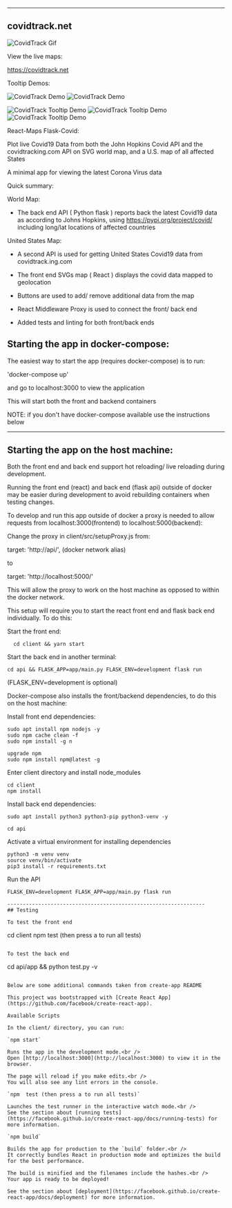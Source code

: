 ---------------------------------------------------
## covidtrack.net
![CovidTrack Gif](covidtrack.net.gif)

View the live maps:

https://covidtrack.net

Tooltip Demos:

![CovidTrack Demo](/demoImages/covidtrack.net.1.png)
![CovidTrack Demo](/demoImages/covidtrack.net.2.png)

![CovidTrack Tooltip Demo](/demoImages/kansasTooltip.png)
![CovidTrack Tooltip Demo](/demoImages/coloradoTooltip.png)
![CovidTrack Tooltip Demo](/demoImages/californiaTooltip.png)


React-Maps Flask-Covid:

Plot live Covid19 Data from both the John Hopkins Covid API and the covidtracking.com API on SVG world map, and a U.S. map of all affected States

A minimal app for viewing the latest Corona Virus data

Quick summary:

World Map:
- The back end API ( Python flask ) reports back the latest Covid19 data as according to Johns Hopkins, using https://pypi.org/project/covid/ including long/lat locations of affected countries

United States Map:
- A second API is used for getting United States Covid19 data from covidtrack.ing.com

- The front end SVGs map ( React ) displays the covid data mapped to geolocation 
- Buttons are used to add/ remove additional data from the map

- React Middleware Proxy is used to connect the front/ back end

- Added tests and linting for both front/back ends

## Starting the app in docker-compose:

The easiest way to start the app (requires docker-compose) is to run:

'docker-compose up'

and go to localhost:3000 to view the application

This will start both the front and backend containers

NOTE: if you don't have docker-compose available use the instructions below

-----------------------------------------------------

## Starting the app on the host machine:

Both the front end and back end support hot reloading/ live reloading during development.

Running the front end (react) and back end (flask api) outside of docker may be easier during development to avoid rebuilding containers when testing changes.

To develop and run this app outside of docker a proxy is needed to allow requests from localhost:3000(frontend) to localhost:5000(backend):

Change the proxy in client/src/setupProxy.js from:

  target: 'http://api/', (docker network alias)

  to

  target: 'http://localhost:5000/'

This will allow the proxy to work on the host machine as opposed to within the docker network.

This setup will require you to start the react front end and flask back end individually. To do this:

Start the front end:
```
  cd client && yarn start
```

Start the back end in another terminal:
```
cd api && FLASK_APP=app/main.py FLASK_ENV=development flask run
```
(FLASK_ENV=development is optional)


Docker-compose also installs the front/backend dependencies, to do this on the host machine:

Install front end dependencies:
```
sudo apt install npm nodejs -y
sudo npm cache clean -f
sudo npm install -g n

upgrade npm
sudo npm install npm@latest -g
```

Enter client directory and install node_modules
```
cd client
npm install
```

Install back end dependencies:
```
sudo apt install python3 python3-pip python3-venv -y

cd api
```
Activate a virtual environment for installing dependencies
```
python3 -m venv venv
source venv/bin/activate
pip3 install -r requirements.txt
```
Run the API

```
FLASK_ENV=development FLASK_APP=app/main.py flask run
```
```
----------------------------------------------------------------
## Testing

To test the front end
```
cd client
npm  test (then press a to run all tests)
```

To test the back end
```
cd api/app && python test.py -v
```

Below are some additional commands taken from create-app README

This project was bootstrapped with [Create React App](https://github.com/facebook/create-react-app).

Available Scripts

In the client/ directory, you can run:

`npm start`

Runs the app in the development mode.<br />
Open [http://localhost:3000](http://localhost:3000) to view it in the browser.

The page will reload if you make edits.<br />
You will also see any lint errors in the console.

`npm  test (then press a to run all tests)`

Launches the test runner in the interactive watch mode.<br />
See the section about [running tests](https://facebook.github.io/create-react-app/docs/running-tests) for more information.

`npm build`

Builds the app for production to the `build` folder.<br />
It correctly bundles React in production mode and optimizes the build for the best performance.

The build is minified and the filenames include the hashes.<br />
Your app is ready to be deployed!

See the section about [deployment](https://facebook.github.io/create-react-app/docs/deployment) for more information.
